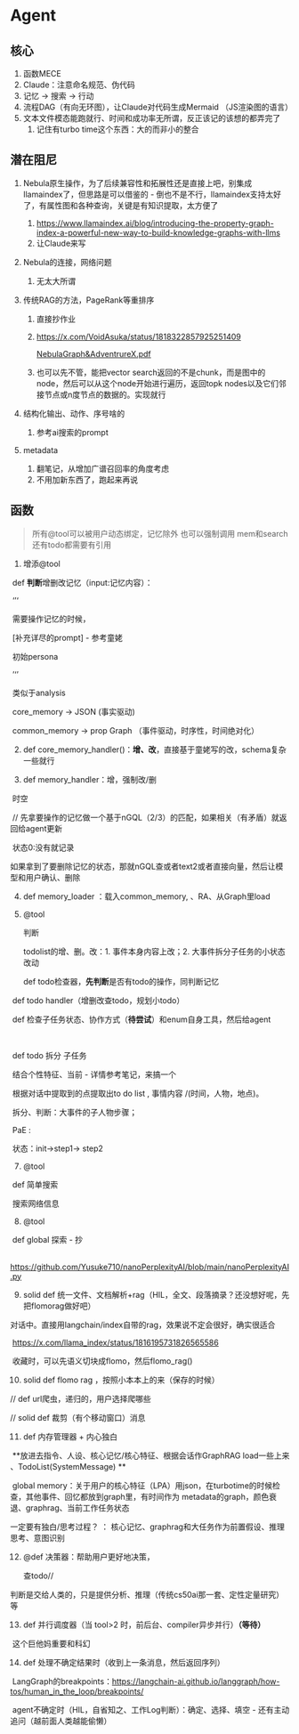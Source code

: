 # Agent

## 核心

1. 函数MECE
2. Claude：注意命名规范、伪代码
3. 记忆 → 搜索 → 行动
4. 流程DAG（有向无环图），让Claude对代码生成Mermaid （JS渲染图的语言）
5. 文本文件模态能跑就行、时间和成功率无所谓，反正该记的该想的都弄完了
   1. 记住有turbo time这个东西：大的而非小的整合

## 潜在阻尼

1. Nebula原生操作，为了后续兼容性和拓展性还是直接上吧，别集成llamaindex了，但思路是可以借鉴的 - 倒也不是不行，llamaindex支持太好了，有属性图和各种查询，关键是有知识提取，太方便了

   1. https://www.llamaindex.ai/blog/introducing-the-property-graph-index-a-powerful-new-way-to-build-knowledge-graphs-with-llms
   2. 让Claude来写

2. Nebula的连接，网络问题

   1. 无太大所谓

3. 传统RAG的方法，PageRank等重排序

   1. 直接抄作业

   2. https://x.com/VoidAsuka/status/1818322857925251409

      [NebulaGraph&AdventrureX.pdf](https://prod-files-secure.s3.us-west-2.amazonaws.com/9a646d1f-bcca-4f33-8efa-1cbee7c50761/e44e3e24-14a5-43ce-8264-481bbabbd008/NebulaGraphAdventrureX.pdf)

   3. 也可以先不管，能把vector search返回的不是chunk，而是图中的node，然后可以从这个node开始进行遍历，返回topk nodes以及它们邻接节点或n度节点的数据的。实现就行

4. 结构化输出、动作、序号啥的

   1. 参考ai搜索的prompt

5. metadata

   1. 翻笔记，从增加广谱召回率的角度考虑
   2. 不用加新东西了，跑起来再说

## 函数

> 所有@tool可以被用户动态绑定，记忆除外 也可以强制调用 mem和search还有todo都需要有引用

1. 增添@tool

​	def **判断**增删改记忆（input:记忆内容）：

​	‘’‘

​		需要操作记忆的时候，

​		[补充详尽的prompt] - 参考童姥

​		初始persona

​	’‘’

​	类似于analysis

​	core_memory -> JSON  (事实驱动)

​	common_memory  ->  prop Graph （事件驱动，时序性，时间绝对化）

2. def core_memory_handler()：**增、改**，直接基于童姥写的改，schema复杂一些就行

3. def memory_handler：增，强制改/删

​		时空		

​		//  先拿要操作的记忆做一个基于nGQL（2/3）的匹配，如果相关（有矛盾）就返回给agent更新

​		状态0:没有就记录

​		如果拿到了要删除记忆的状态，那就nGQL查或者text2或者直接向量，然后让模型和用户确认、删除

4. def memory_loader ：载入common_memory,  、RA、从Graph里load

   

5. @tool

   判断

   todolist的增、删。改：1. 事件本身内容上改；2. 大事件拆分子任务的小状态改动

   def todo检查器，**先判断**是否有todo的操作，同判断记忆

​	   def todo handler（增删改查todo，规划小todo）

​		def 检查子任务状态、协作方式（**待尝试**）和enum自身工具，然后给agent

​		

​		def todo 拆分 子任务	

​		结合个性特征、当前 - 详情参考笔记，来搞一个

​		根据对话中提取到的点提取出to do list , 事情内容 /(时间，人物，地点)。

​		拆分、判断：大事件的子人物步骤；

​		PaE :

​		状态：init->step1-> step2

7. @tool

​		def 简单搜索

​		搜索网络信息

8. @tool

​		def global 探索 - 抄

​		https://github.com/Yusuke710/nanoPerplexityAI/blob/main/nanoPerplexityAI.py

9. solid def 统一文件、文档解析+rag（HIL，全文、段落摘录？还没想好呢，先把flomorag做好吧）

​	对话中。直接用langchain/index自带的rag，效果说不定会很好，确实很适合

​	https://x.com/llama_index/status/1816195731826565586

​	收藏时，可以先语义切块成flomo，然后flomo_rag()

10. solid def flomo rag ，按照小本本上的来（保存的时候）



// def url爬虫，递归的，用户选择爬哪些

// solid def 裁剪（有个移动窗口）消息

11. def 内存管理器 + 内心独白

​	**放进去指令、人设、核心记忆/核心特征、根据会话作GraphRAG load一些上来 、TodoList(SystemMessage) **

​	global memory：关于用户的核心特征（LPA）用json，在turbotime的时候检查，其他事件、回忆都放到graph里，有时间作为	metadata的graph，颜色衰退、graphrag、当前工作任务状态

一定要有独白/思考过程？ ： 核心记忆、graphrag和大任务作为前置假设、推理思考、意图识别

12. @def 决策器：帮助用户更好地决策，

    查todo//

​		判断是交给人类的，只是提供分析、推理（传统cs50ai那一套、定性定量研究）等

13. def 并行调度器（当 tool>2 时，前后台、compiler异步并行）**（等待）**

​		这个巨他妈重要和科幻

14. def 处理不确定结果时（收到上一条消息，然后返回序列）

​		LangGraph的breakpoints：https://langchain-ai.github.io/langgraph/how-tos/human_in_the_loop/breakpoints/

​		agent不确定时（HIL，自省知之、工作Log判断）：确定、选择、填空 - 还有主动追问（越前面人类越能偷懒）
